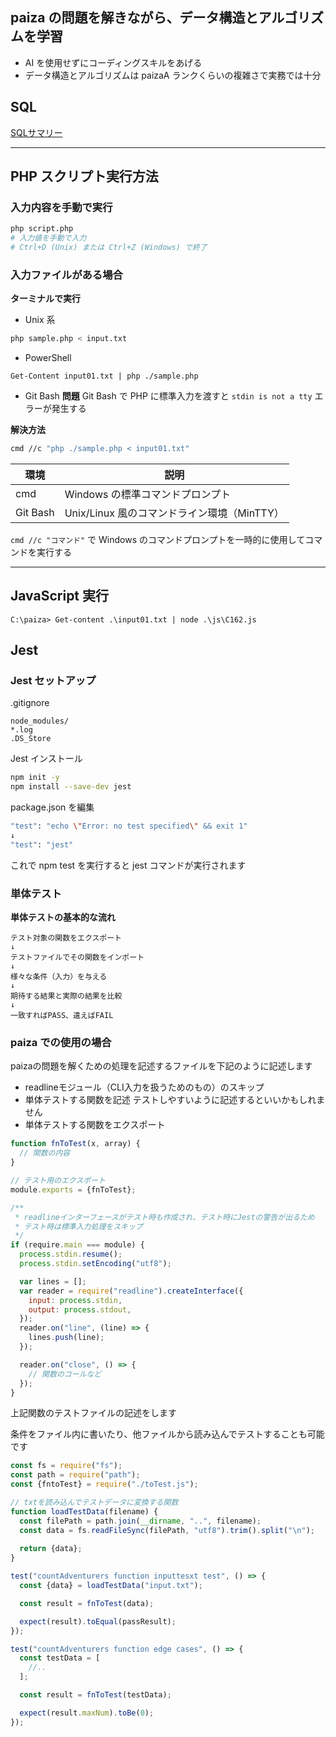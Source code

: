 ## paiza の問題を解きながら、データ構造とアルゴリズムを学習

- AI を使用せずにコーディングスキルをあげる
- データ構造とアルゴリズムは paizaA ランクくらいの複雑さで実務では十分

## SQL

[SQLサマリー](./docs/sql_summary.md)

---

## PHP スクリプト実行方法

### 入力内容を手動で実行

```bash
php script.php
# 入力値を手動で入力
# Ctrl+D (Unix) または Ctrl+Z (Windows) で終了
```

### 入力ファイルがある場合

**ターミナルで実行**

- Unix 系

```bash
php sample.php < input.txt
```

- PowerShell

```
Get-Content input01.txt | php ./sample.php
```

- Git Bash
  **問題**
  Git Bash で PHP に標準入力を渡すと `stdin is not a tty` エラーが発生する

**解決方法**

```bash
cmd //c "php ./sample.php < input01.txt"
```

| 環境     | 説明                                        |
| -------- | ------------------------------------------- |
| cmd      | Windows の標準コマンドプロンプト            |
| Git Bash | Unix/Linux 風のコマンドライン環境（MinTTY） |

`cmd //c "コマンド"` で Windows のコマンドプロンプトを一時的に使用してコマンドを実行する

---

## JavaScript 実行

```
C:\paiza> Get-content .\input01.txt | node .\js\C162.js
```

## Jest

### Jest セットアップ

.gitignore

```
node_modules/
*.log
.DS_Store
```

Jest インストール

```bash
npm init -y
npm install --save-dev jest
```

package.json を編集

```bash
"test": "echo \"Error: no test specified\" && exit 1"
↓
"test": "jest"
```

これで npm test を実行すると jest コマンドが実行されます

### 単体テスト

**単体テストの基本的な流れ**

```
テスト対象の関数をエクスポート
↓
テストファイルでその関数をインポート
↓
様々な条件（入力）を与える
↓
期待する結果と実際の結果を比較
↓
一致すればPASS、違えばFAIL
```

### paiza での使用の場合

paizaの問題を解くための処理を記述するファイルを下記のように記述します

- readlineモジュール（CLI入力を扱うためのもの）のスキップ
- 単体テストする関数を記述
テストしやすいように記述するといいかもしれません
- 単体テストする関数をエクスポート


```js
function fnToTest(x, array) {
  // 関数の内容
}

// テスト用のエクスポート
module.exports = {fnToTest};

/**
 * readlineインターフェースがテスト時も作成され、テスト時にJestの警告が出るため
 * テスト時は標準入力処理をスキップ
 */
if (require.main === module) {
  process.stdin.resume();
  process.stdin.setEncoding("utf8");

  var lines = [];
  var reader = require("readline").createInterface({
    input: process.stdin,
    output: process.stdout,
  });
  reader.on("line", (line) => {
    lines.push(line);
  });

  reader.on("close", () => {
    // 関数のコールなど
  });
}
```

上記関数のテストファイルの記述をします

条件をファイル内に書いたり、他ファイルから読み込んでテストすることも可能です

```js
const fs = require("fs");
const path = require("path");
const {fntoTest} = require("./toTest.js");

// txtを読み込んでテストデータに変換する関数
function loadTestData(filename) {
  const filePath = path.join(__dirname, "..", filename);
  const data = fs.readFileSync(filePath, "utf8").trim().split("\n");
  
  return {data};
}

test("countAdventurers function inputtesxt test", () => {
  const {data} = loadTestData("input.txt");

  const result = fnToTest(data);

  expect(result).toEqual(passResult);
});

test("countAdventurers function edge cases", () => {
  const testData = [
    //..
  ];

  const result = fnToTest(testData);

  expect(result.maxNum).toBe(0);
});

```

